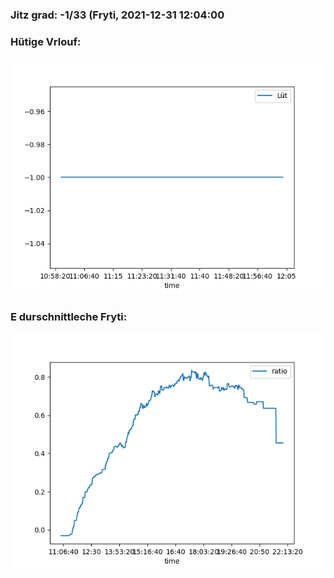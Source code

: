 ### Jitz grad: -1/33 (Fryti, 2021-12-31 12:04:00

### Hütige Vrlouf:
![Graph](Today.png)

### E durschnittleche Fryti:
![Graph](Fryti.png)